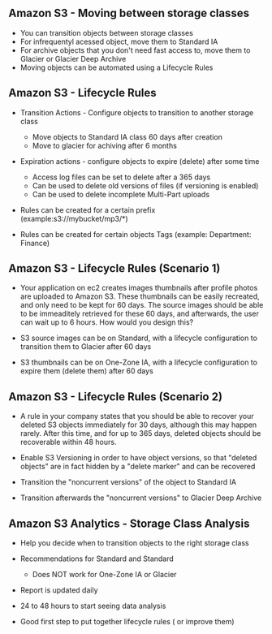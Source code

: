 ## Amazon S3 - Moving between storage classes

- You can transition objects between storage classes
- For infrequentyl acessed object, move them to Standard IA
- For archive objects that you don't need fast access to, move them to Glacier or Glacier Deep Archive
- Moving objects can be automated using a Lifecycle Rules


## Amazon S3 - Lifecycle Rules

- Transition Actions - Configure objects to transition to another storage class
    - Move objects to Standard IA class 60 days after creation
    - Move to glacier for achiving after 6 months
- Expiration actions - configure objects to expire (delete) after some time
    - Access log files can be set to delete after a 365 days
    - Can be used to delete old versions of files (if versioning is enabled)
    - Can be used to delete incomplete Multi-Part uploads

- Rules can be created for a certain prefix (example:s3://mybucket/mp3/*)
- Rules can be created for certain objects Tags (example: Department: Finance)

## Amazon S3 - Lifecycle Rules (Scenario 1)

- Your application on ec2 creates images thumbnails after profile photos are uploaded to Amazon S3. These thumbnails can be easily recreated, and only need to be kept for 60 days. The source images should be able to be immeaditely retrieved for these 60 days, and afterwards, the user can wait up to 6 hours. How would you design this?

- S3 source images can be on Standard, with a lifecycle configuration to transition them to Glacier after 60 days
- S3 thumbnails can be on One-Zone IA, with a lifecycle configuration to expire them (delete them) after 60 days

## Amazon S3 - Lifecycle Rules (Scenario 2)

- A rule in your company states that you should be able to recover your deleted S3 objects immediately for 30 days, although this may happen rarely. After this time, and for up to 365 days, deleted objects should be recoverable within 48 hours.

- Enable S3 Versioning in order to have object versions, so that "deleted objects" are in fact hidden by a "delete marker" and can be recovered
- Transition the "noncurrent versions" of the object to Standard IA
- Transition afterwards the "noncurrent versions" to Glacier Deep Archive

## Amazon S3 Analytics - Storage Class Analysis

- Help you decide when to transition objects to the right storage class
- Recommendations for Standard and Standard
    - Does NOT work for One-Zone IA or Glacier
- Report is updated daily
- 24 to 48 hours to start seeing data analysis

- Good first step to put together lifecycle rules ( or improve them)

